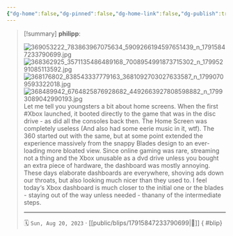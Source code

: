 ```yaml
---
{"dg-home":false,"dg-pinned":false,"dg-home-link":false,"dg-publish":true,"tags":["dgblip"],"disabled rules":["yaml-title","yaml-title-alias","file-name-heading"],"title":"philipp on instagram @ 2023-08-20","created-date":"2023-08-20T18:00:00","updated-date":"2025-05-02T17:43:08","dg-path":"blips/17915847233790699.md","permalink":"/blips/17915847233790699/","dgPassFrontmatter":true}
---
```


> [!summary] **philipp**:
>
> ![369053222_783863967075634_5909266194597651439_n_17915847233790699.jpg](/img/user/attachments/369053222_783863967075634_5909266194597651439_n_17915847233790699.jpg)
> ![368362925_3571135486489168_7008954991873715302_n_17995291085113592.jpg](/img/user/attachments/368362925_3571135486489168_7008954991873715302_n_17995291085113592.jpg)
> ![368176802_838543337779163_3681092703027633587_n_17990709593322018.jpg](/img/user/attachments/368176802_838543337779163_3681092703027633587_n_17990709593322018.jpg)
> ![368489942_6764825876928682_4492663927808598882_n_17993089042990193.jpg](/img/user/attachments/368489942_6764825876928682_4492663927808598882_n_17993089042990193.jpg)
> Let me tell you youngsters a bit about home screens. When the first #Xbox launched, it booted directly to the game that was in the disc drive - as did all the consoles back then. The Home Screen was completely useless (And also had some eerie music in it, wtf). The 360 started out with the same, but at some point extended the experience massively from the snappy Blades design to an ever-loading more bloated view. Since online gaming was rare, streaming not a thing and the Xbox unusable as a dvd drive unless you bought an extra piece of hardware, the dashboard was mostly annoying. These days elaborate dashboards are everywhere, shoving ads down our throats, but also looking much nicer than they used to. I feel today‘s Xbox dashboard is much closer to the initial one or the blades - staying out of the way unless needed - thanany of the intermediate steps.
> - - -
>
> 🗓️ `Sun, Aug 20, 2023` · [[public/blips/17915847233790699\|🔗]]
{ #blip}

